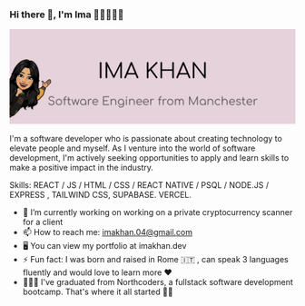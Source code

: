### Hi there 👋, I'm Ima 👋🏼👩🏽‍💻
![](https://github.com/imaa04/imaa04/blob/main/Screenshot%202024-04-20%20at%2000.06.39.png)

I'm a software developer who is passionate about creating technology to elevate people and myself. As I venture into the world of software development, I'm actively seeking opportunities to apply and learn skills to make a positive impact in the industry.

Skills: REACT / JS / HTML / CSS / REACT NATIVE /  PSQL / NODE.JS / EXPRESS , TAILWIND CSS, SUPABASE. VERCEL.

- 🔭 I’m currently working on  working on a private cryptocurrency scanner for a client 
- 📫 How to reach me: imakhan.04@gmail.com
- 🖥️ You can view my portfolio at imakhan.dev 
- ⚡ Fun fact: I was born and raised in Rome 🇮🇹 , can speak 3 languages fluently and would love to learn more ❤️
- 👩🏽‍🎓 I've graduated from Northcoders, a fullstack software development bootcamp. That's where it all started 🧞‍♂️ 





